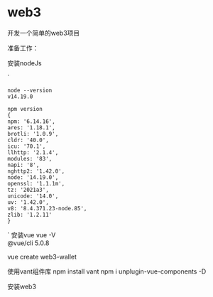 # web3
开发一个简单的web3项目


准备工作：

安装nodeJs

`

    node --version
    v14.19.0

    npm version
    {
    npm: '6.14.16',
    ares: '1.18.1',
    brotli: '1.0.9',
    cldr: '40.0',
    icu: '70.1',
    llhttp: '2.1.4',
    modules: '83',
    napi: '8',
    nghttp2: '1.42.0',       
    node: '14.19.0',
    openssl: '1.1.1m',       
    tz: '2021a3',
    unicode: '14.0',
    uv: '1.42.0',
    v8: '8.4.371.23-node.85',
    zlib: '1.2.11'
    }
`
 安装vue
vue -V     
@vue/cli 5.0.8

vue create web3-wallet


使用vant组件库
npm install vant
npm i unplugin-vue-components -D



安装web3
